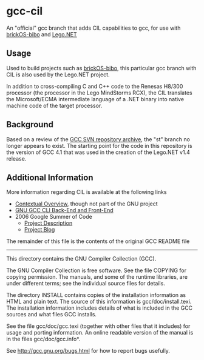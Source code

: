 # gcc-cil
An "official" gcc branch that adds CIL capabilities to gcc, for use with
[brickOS-bibo](https://github.com/BrickBot/brickOS-bibo) and [Lego.NET](https://github.com/BrickBot/gcc-cil)

## Usage
Used to build projects such as [brickOS-bibo](https://github.com/BrickBot/brickOS-bibo),
this particular gcc branch with CIL is also used by the Lego.NET project.

In addition to cross-compiling C and C++ code to the Renesas H8/300 processor
(the processor in the Lego MindStorms RCX),
the CIL translates the Microsoft/ECMA intermediate language of a .NET binary
into native machine code of the target processor.


## Background
Based on a review of the [GCC SVN repository archive](https://gcc.gnu.org/git/?p=gcc-old.git;a=heads),
the "st" branch no longer appears to exist.  The starting point for the code in this
repository is the version of GCC 4.1 that was used in the creation of the Lego.NET v1.4 release.


## Additional Information
More information regarding CIL is available at the following links
* [Contextual Overview](https://www.mono-project.com/archived/gcc4cil/), though not part of the GNU project
* [GNU GCC CLI Back-End and Front-End](https://gcc.gnu.org/projects/cli.html)
* 2006 Google Summer of Code
  - [Project Description](https://www.mono-project.com/archived/summer2006/#gcc-cil-backend)
  - [Project Blog](https://gcc-cil.blogspot.com)


The remainder of this file is the contents of the original GCC README file

* * *

This directory contains the GNU Compiler Collection (GCC).

The GNU Compiler Collection is free software.  See the file COPYING
for copying permission.  The manuals, and some of the runtime
libraries, are under different terms; see the individual source files
for details.

The directory INSTALL contains copies of the installation information
as HTML and plain text.  The source of this information is
gcc/doc/install.texi.  The installation information includes details
of what is included in the GCC sources and what files GCC installs.

See the file gcc/doc/gcc.texi (together with other files that it
includes) for usage and porting information.  An online readable
version of the manual is in the files gcc/doc/gcc.info*.

See http://gcc.gnu.org/bugs.html for how to report bugs usefully.
